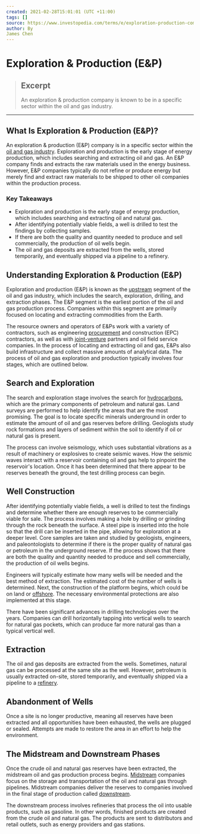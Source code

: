```yaml
---
created: 2021-02-28T15:01:01 (UTC +11:00)
tags: []
source: https://www.investopedia.com/terms/e/exploration-production-company.asp
author: By
James Chen
---
```


# Exploration & Production (E&P)

> ## Excerpt
> An exploration & production company is known to be in a specific sector within the oil and gas industry.

---
## What Is Exploration & Production (E&P)?

An exploration & production (E&P) company is in a specific sector within the [oil and gas industry](https://www.investopedia.com/investing/oil-gas-industry-overview/). Exploration and production is the early stage of energy production, which includes searching and extracting oil and gas. An E&P company finds and extracts the raw materials used in the energy business. However, E&P companies typically do not refine or produce energy but merely find and extract raw materials to be shipped to other oil companies within the production process.

### Key Takeaways

-   Exploration and production is the early stage of energy production, which includes searching and extracting oil and natural gas.
-   After identifying potentially viable fields, a well is drilled to test the findings by collecting samples.
-   If there are both the quality and quantity needed to produce and sell commercially, the production of oil wells begin.
-   The oil and gas deposits are extracted from the wells, stored temporarily, and eventually shipped via a pipeline to a refinery.

## Understanding Exploration & Production (E&P)

Exploration and production (E&P) is known as the [upstream](https://www.investopedia.com/terms/u/upstream.asp) segment of the oil and gas industry, which includes the search, exploration, drilling, and extraction phases. The E&P segment is the earliest portion of the oil and gas production process. Companies within this segment are primarily focused on locating and extracting commodities from the Earth.

The resource owners and operators of E&Ps work with a variety of contractors, such as engineering [procurement](https://www.investopedia.com/terms/p/procurement.asp) and construction (EPC) contractors, as well as with [joint-venture](https://www.investopedia.com/terms/j/jointventure.asp) partners and oil field service companies. In the process of locating and extracting oil and gas, E&Ps also build infrastructure and collect massive amounts of analytical data. The process of oil and gas exploration and production typically involves four stages, which are outlined below.

## Search and Exploration

The search and exploration stage involves the search for [hydrocarbons](https://www.investopedia.com/terms/h/hydrocarbon.asp), which are the primary components of petroleum and natural gas. Land surveys are performed to help identify the areas that are the most promising. The goal is to locate specific minerals underground in order to estimate the amount of oil and gas reserves before drilling. Geologists study rock formations and layers of sediment within the soil to identify if oil or natural gas is present.

The process can involve seismology, which uses substantial vibrations as a result of machinery or explosives to create seismic waves. How the seismic waves interact with a reservoir containing oil and gas help to pinpoint the reservoir's location. Once it has been determined that there appear to be reserves beneath the ground, the test drilling process can begin.

## Well Construction

After identifying potentially viable fields, a well is drilled to test the findings and determine whether there are enough reserves to be commercially viable for sale. The process involves making a hole by drilling or grinding through the rock beneath the surface. A steel pipe is inserted into the hole so that the drill can be inserted in the pipe, allowing for exploration at a deeper level. Core samples are taken and studied by geologists, engineers, and paleontologists to determine if there is the proper quality of natural gas or petroleum in the underground reserve. If the process shows that there are both the quality and quantity needed to produce and sell commercially, the production of oil wells begins.

Engineers will typically estimate how many wells will be needed and the best method of extraction. The estimated cost of the number of wells is determined. Next, the construction of the platform begins, which could be on land or [offshore](https://www.investopedia.com/terms/o/offshore.asp). The necessary environmental protections are also implemented at this stage.

There have been significant advances in drilling technologies over the years. Companies can drill horizontally tapping into vertical wells to search for natural gas pockets, which can produce far more natural gas than a typical vertical well.

## Extraction

The oil and gas deposits are extracted from the wells. Sometimes, natural gas can be processed at the same site as the well. However, petroleum is usually extracted on-site, stored temporarily, and eventually shipped via a pipeline to a [refinery](https://www.investopedia.com/terms/o/oil-refinery.asp).

## Abandonment of Wells

Once a site is no longer productive, meaning all reserves have been extracted and all opportunities have been exhausted, the wells are plugged or sealed. Attempts are made to restore the area in an effort to help the environment. 

## The Midstream and Downstream Phases

Once the crude oil and natural gas reserves have been extracted, the midstream oil and gas production process begins. [Midstream](https://www.investopedia.com/terms/m/midstream.asp) companies focus on the storage and transportation of the oil and natural gas through pipelines. Midstream companies deliver the reserves to companies involved in the final stage of production called [downstream](https://www.investopedia.com/terms/d/downstream.asp).

The downstream process involves refineries that process the oil into usable products, such as gasoline. In other words, finished products are created from the crude oil and natural gas. The products are sent to distributors and retail outlets, such as energy providers and gas stations.
